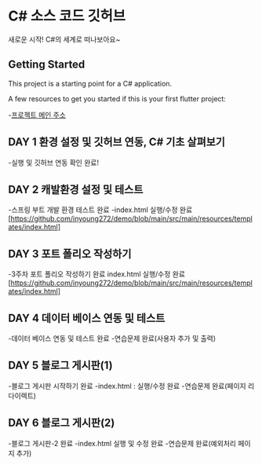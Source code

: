 # C# 소스 코드 깃허브

새로운 시작! C#의 세계로 떠나보아요~

## Getting Started

This project is a starting point for a C# application.

A few resources to get you started if this is your first flutter project:

-[프로젝트 메인 주소]()

## DAY 1 환경 설정 및 깃허브 연동, C# 기초 살펴보기

-실행 및 깃허브 연동 확인 완료!

## DAY 2 캐발환경 설정 및 테스트

-스프링 부트 개발 환경 테스트 완료
-index.html 실행/수정 완료
[https://github.com/inyoung272/demo/blob/main/src/main/resources/templates/index.html]

## DAY 3 포트 폴리오 작성하기

-3주차 포트 폴리오 작성하기 완료
index.html 실행/수정 완료
[https://github.com/inyoung272/demo/blob/main/src/main/resources/templates/index.html]

## DAY 4 데이터 베이스 연동 및 테스트

-데이터 베이스 연동 및 테스트 완료 -연습문제 완료(사용자 추가 및 출력)

## DAY 5 블로그 게시판(1)

-블로그 게시판 시작하기 완료
-index.html : 실행/수정 완료 -연습문제 완료(페이지 리다이렉트)

## DAY 6 블로그 게시판(2)

-블로그 게시판-2 완료
-index.html 실행 및 수정 완료 -연습문제 완료(예외처리 페이지 추가)
